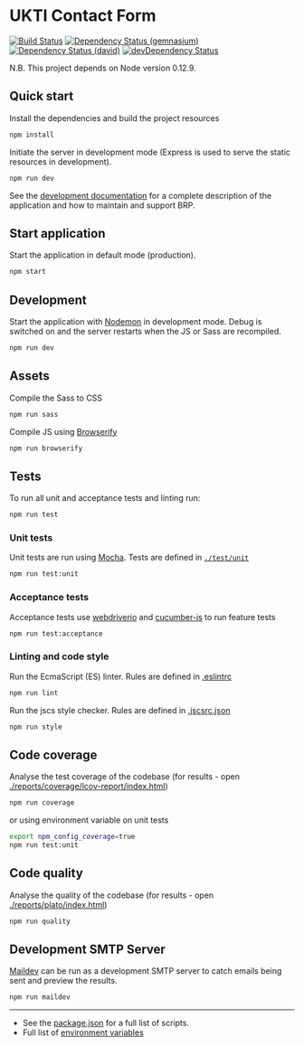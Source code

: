 # UKTI Contact Form
[![Build Status](https://img.shields.io/travis/UKTradeInvestment/contact-ukti.svg?style=flat-square)](https://travis-ci.org/UKTradeInvestment/contact-ukti)
[![Dependency Status (gemnasium)](https://img.shields.io/gemnasium/UKTradeInvestment/contact-ukti.svg?style=flat-square&label=dependencies%20%28Gemnasium%29)](https://gemnasium.com/UKTradeInvestment/contact-ukti)
[![Dependency Status (david)](https://img.shields.io/david/UKTradeInvestment/contact-ukti.svg?style=flat-square&label=dependencies%20%28David%29)](https://david-dm.org/UKTradeInvestment/contact-ukti)
[![devDependency Status](https://img.shields.io/david/dev/UKTradeInvestment/contact-ukti.svg?style=flat-square&label=devDependencies%20%28David%29)](https://david-dm.org/UKTradeInvestment/contact-ukti#info=devDependencies)

N.B. This project depends on Node version 0.12.9.

## Quick start

Install the dependencies and build the project resources

```bash
npm install
```

Initiate the server in development mode (Express is used to serve the static resources in development).

```bash
npm run dev
```

See the [development documentation](./documentation/DEVELOPMENT.MD) for a complete description of the application and how to maintain and support BRP.

## Start application
Start the application in default mode (production).

```bash
npm start
```

## Development
Start the application with [Nodemon](https://www.npmjs.com/package/nodemon) in development mode. Debug is switched on and the server restarts when the JS or Sass are recompiled.

```bash
npm run dev
```

## Assets
Compile the Sass to CSS

```bash
npm run sass
```

Compile JS using [Browserify](http://browserify.org/)

```bash
npm run browserify
```

## Tests
To run all unit and acceptance tests and linting run:

```bash
npm run test
```

### Unit tests
Unit tests are run using [Mocha](https://mochajs.org/). Tests are defined in [`./test/unit`](./test/unit/)

```bash
npm run test:unit
```

### Acceptance tests
Acceptance tests use [webdriverio](http://webdriver.io/) and [cucumber-js](https://github.com/cucumber/cucumber-js) to run feature tests

```bash
npm run test:acceptance
```

### Linting and code style
Run the EcmaScript (ES) linter.  Rules are defined in [.eslintrc](./.eslintrc)

```bash
npm run lint
```

Run the jscs style checker. Rules are defined in [.jscsrc.json](./.jscsrc.json)

```bash
npm run style
```

## Code coverage
Analyse the test coverage of the codebase (for results - open [./reports/coverage/lcov-report/index.html](./reports/coverage/lcov-report/index.html))

```bash
npm run coverage
```

or using environment variable on unit tests

```bash
export npm_config_coverage=true
npm run test:unit
```

## Code quality
Analyse the quality of the codebase (for results - open [./reports/plato/index.html](./reports/plato/index.html))

```bash
npm run quality
```

## Development SMTP Server
[Maildev](http://djfarrelly.github.io/MailDev/) can be run as a development SMTP server to catch emails being sent and preview the results.

```bash
npm run maildev
```

--------------------------------------------------------------------------------

- See the [package.json](./package.json) for a full list of scripts.
- Full list of [environment variables](./documentation/ENVIRONMENT_VARIABLES.md)
